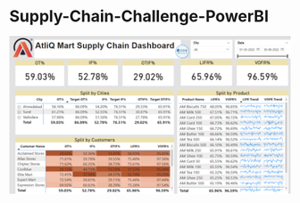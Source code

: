 # Supply-Chain-Challenge-PowerBI


![alt text](https://github.com/shravankshenoy/Supply-Chain-Challenge-PowerBI/blob/main/Supply%20Chain%20Dashboard%20Image.png?raw=true)
